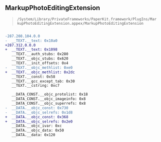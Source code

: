 ## MarkupPhotoEditingExtension

> `/System/Library/PrivateFrameworks/PaperKit.framework/PlugIns/MarkupPhotoEditingExtension.appex/MarkupPhotoEditingExtension`

```diff

-287.208.104.0.0
-  __TEXT.__text: 0x10a0
+287.312.0.0.0
+  __TEXT.__text: 0x1098
   __TEXT.__auth_stubs: 0x280
   __TEXT.__objc_stubs: 0x620
   __TEXT.__init_offsets: 0x4
-  __TEXT.__objc_methlist: 0xe0
+  __TEXT.__objc_methlist: 0x2dc
   __TEXT.__const: 0x58
   __TEXT.__gcc_except_tab: 0x30
   __TEXT.__cstring: 0xc7

   __DATA_CONST.__objc_protolist: 0x18
   __DATA_CONST.__objc_imageinfo: 0x8
   __DATA_CONST.__objc_superrefs: 0x8
-  __DATA.__objc_const: 0x730
-  __DATA.__objc_selrefs: 0x1d8
+  __DATA.__objc_const: 0x368
+  __DATA.__objc_selrefs: 0x2e0
   __DATA.__objc_ivar: 0xc
   __DATA.__objc_data: 0x50
   __DATA.__data: 0x120

```
